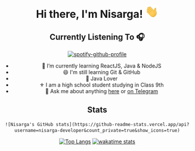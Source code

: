 <h1 align="center">Hi there, I'm Nisarga! <img src="https://github.com/SamirJanaOfficial/samirjanaofficial/blob/main/gifs/Hi.gif" width="35px"></h1>
<p align="center">
  <center>
    

## Currently Listening To 🎧
[![spotify-github-profile](https://spotify-github-profile.vercel.app/api/view?uid=2g78prniwnob6e44but33jbyq&cover_image=true&theme=default)](https://spotify-github-profile.vercel.app/api/view?uid=2g78prniwnob6e44but33jbyq&redirect=true)



- 🌱 I’m currently learning ReactJS, Java & NodeJS 
- 😄 I'm still learning Git & GitHub
- 🥰 Java Lover
- ⚜️ I am a high school student studying in Class 9th
- 💬 Ask me about anything [here](https://github.com/nisarga-developer/nisarga-developer/issues) or [on Telegram](https://telegram.me/Nisarga_Adhikary)
  
 ## Stats
    ![Nisarga's GitHub stats](https://github-readme-stats.vercel.app/api?username=nisarga-developer&count_private=true&show_icons=true)
[![Top Langs](https://github-readme-stats.vercel.app/api/top-langs/?username=nisarga-developer&layout=compact)](https://github.com/nisarga-developer)
[![ wakatime stats](https://github-readme-stats.vercel.app/api/wakatime?username=nisarga-developer)](https://github.com/nisarga-developer)

  </center>
